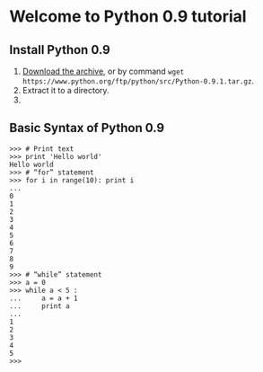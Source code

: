 # Welcome to Python 0.9 tutorial

## Install Python 0.9

1. [Download the archive](https://www.python.org/ftp/python/src/Python-0.9.1.tar.gz), or by command `wget https://www.python.org/ftp/python/src/Python-0.9.1.tar.gz`.
2. Extract it to a directory.
3. 

## Basic Syntax of Python 0.9
```python0
>>> # Print text
>>> print 'Hello world'
Hello world
>>> # “for” statement
>>> for i in range(10): print i
... 
0
1
2
3
4
5
6
7
8
9
>>> # “while” statement
>>> a = 0
>>> while a < 5 :
...     a = a + 1
...     print a
... 
1
2
3
4
5
>>>
```
